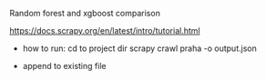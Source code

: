Random forest and xgboost comparison

https://docs.scrapy.org/en/latest/intro/tutorial.html

* how to run:
cd to project dir
scrapy crawl praha -o output.json
- append to existing file

